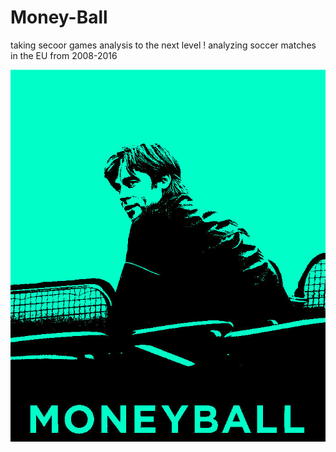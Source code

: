 # Money-Ball
taking secoor games analysis to the next level !
analyzing soccer matches in the EU from 2008-2016 

<img src="/images/movie-poster.jpg">




